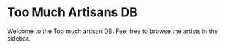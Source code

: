 # Too Much Artisans DB

Welcome to the Too much artisan DB. Feel free to browse the artists in the sidebar.
